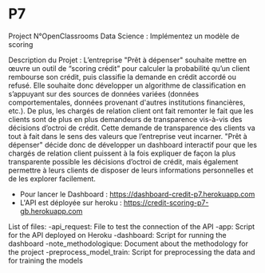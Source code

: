 # P7



Project N°OpenClassrooms Data Science : Implémentez un modèle de scoring

Description du Projet :
L’entreprise "Prêt à dépenser" souhaite mettre en œuvre un outil de “scoring crédit” pour calculer la probabilité qu’un client rembourse son crédit, puis classifie la demande en crédit accordé ou refusé. Elle souhaite donc développer un algorithme de classification en s’appuyant sur des sources de données variées (données comportementales, données provenant d'autres institutions financières, etc.).
De plus, les chargés de relation client ont fait remonter le fait que les clients sont de plus en plus demandeurs de transparence vis-à-vis des décisions d’octroi de crédit. Cette demande de transparence des clients va tout à fait dans le sens des valeurs que l’entreprise veut incarner.
"Prêt à dépenser" décide donc de développer un dashboard interactif pour que les chargés de relation client puissent à la fois expliquer de façon la plus transparente possible les décisions d’octroi de crédit, mais également permettre à leurs clients de disposer de leurs informations personnelles et de les explorer facilement. 

- Pour lancer le Dashboard : https://dashboard-credit-p7.herokuapp.com
- L'API est déployée sur heroku : https://credit-scoring-p7-gb.herokuapp.com

List of files: -api_request: File to test the connection of the API -app: Script for the API deployed on Heroku -dashboard: Script for running the dashboard -note_methodologique: Document about the methodology for the project -preprocess_model_train: Script for preprocessing the data and for training the models
